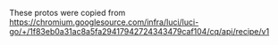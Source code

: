 These protos were copied from
https://chromium.googlesource.com/infra/luci/luci-go/+/1f83eb0a31ac8a5fa29417942724343479caf104/cq/api/recipe/v1
